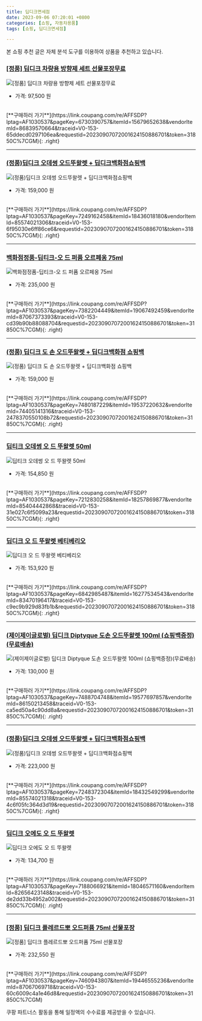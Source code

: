 ```yaml
---
title: 딥디크면세점
date: 2023-09-06 07:20:01 +0800
categories: [쇼핑, 자동차용품]
tags: [쇼핑, 딥디크면세점]

---
```


본 쇼핑 추천 글은 자체 분석 도구를 이용하여 상품을 추천하고 있습니다.
### [[정품] 딥디크 차량용 방향제 세트 선물포장무료](https://link.coupang.com/re/AFFSDP?lptag=AF1030537&pageKey=6730390757&itemId=15679652638&vendorItemId=86839570664&traceid=V0-153-65ddecd0297106ea&requestid=20230907072001624150886701&token=31850C%7CGM)
![[정품] 딥디크 차량용 방향제 세트 선물포장무료](https://ads-partners.coupang.com/image1/i77EtIgsj1r_i-v1i_6xnxZWx0QNrccigovCbbQ2s_ynXGMESeiWAUZe_iO341l893yDkobnvwTwJGIUpo2D81dpr9gpSigVpqc-mA9yD-T-Z9grq827KOLLeCsyaQ_dQhLHjSj84zw-IooqvEN911M9SoHMA3QkQMKFwiH60uL2tCXRI7RoFEqXy8SVmUv-F-sg475Y0Vu2pV2b_0U5h9kAqFfXHOndC0tY7u0cuHH70Y4NSH-MTmtJeCBO0kpDBsgQ_y53QjgZn6Iy1lmMoV5IFZNMznTvCI_jGYq5fxk5)
- 가격: 97,500 원
<br>
[**구매하러 가기**](https://link.coupang.com/re/AFFSDP?lptag=AF1030537&pageKey=6730390757&itemId=15679652638&vendorItemId=86839570664&traceid=V0-153-65ddecd0297106ea&requestid=20230907072001624150886701&token=31850C%7CGM){: .right}
<br>

---

### [(정품)딥디크 오데썽 오드뚜왈렛 + 딥디크백화점쇼핑백](https://link.coupang.com/re/AFFSDP?lptag=AF1030537&pageKey=7249162458&itemId=18436018180&vendorItemId=85574021306&traceid=V0-153-6f95030e6ff86ce6&requestid=20230907072001624150886701&token=31850C%7CGM)
![(정품)딥디크 오데썽 오드뚜왈렛 + 딥디크백화점쇼핑백](https://ads-partners.coupang.com/image1/NDuc_1aCzm7B1MBCNIK-dm01rolKxw1mjEyRCvLXxGrpnExPEfeAt5lxnxEdPPn4XY_COFXCKdet42iRAJV_dGq-0_Oil9Sf4FE48p57XL4IGRDnE7HCOjY_vAzaYv2ud3M-KANdzztwoNWL7is2z-fXvE5RmxMMY0GrUD-WNCEf70FYEnLZUqIrFD2mqo79B_V-aygSDZXgI5ps3Pmff7yOQWthqBzqVSrEJaz3Xod9V0Hg3LGiAzDMloshcrRwRqrVgZljBosrImE9yZbdQ3P8P65yJI86ej0WiiWoNA==)
- 가격: 159,000 원
<br>
[**구매하러 가기**](https://link.coupang.com/re/AFFSDP?lptag=AF1030537&pageKey=7249162458&itemId=18436018180&vendorItemId=85574021306&traceid=V0-153-6f95030e6ff86ce6&requestid=20230907072001624150886701&token=31850C%7CGM){: .right}
<br>

---

### [백화점정품-딥티크-오 드 퍼퓸 오르페옹 75ml](https://link.coupang.com/re/AFFSDP?lptag=AF1030537&pageKey=7382204449&itemId=19067492459&vendorItemId=87067373393&traceid=V0-153-cd39b90b88088704&requestid=20230907072001624150886701&token=31850C%7CGM)
![백화점정품-딥티크-오 드 퍼퓸 오르페옹 75ml](https://ads-partners.coupang.com/image1/7MI1IyfOtkxAxlEm7ARTX80FSsGs4paIIPL2z4VU7p7eMuNvCdUhj88MfZJs6LgrOVe9gMQKtWtZGJpIVAsvEkKCdvfzKykrXZg0u4_sIiaNLror50WtniafUXaP-RDzAwvSEDuyykVYnXowjJ4zMxsSIFQisUUhaxHNb0fAlo19aXyZElqzByJIbBb6-otJkvUxbV3i8jTjRaEcYnKfTGLfOUXR4gVHeXTVdDw_ldAGA5nd2JtPN-rw5PTTzkbhIlQg0Hawhi1Yb8bbu5VKh59eiA_3DBu3SfH6rQcb6A==)
- 가격: 235,000 원
<br>
[**구매하러 가기**](https://link.coupang.com/re/AFFSDP?lptag=AF1030537&pageKey=7382204449&itemId=19067492459&vendorItemId=87067373393&traceid=V0-153-cd39b90b88088704&requestid=20230907072001624150886701&token=31850C%7CGM){: .right}
<br>

---

### [(정품) 딥디크 도 손 오드뚜왈렛 + 딥디크백화점 쇼핑백](https://link.coupang.com/re/AFFSDP?lptag=AF1030537&pageKey=7480187229&itemId=19537220632&vendorItemId=74405141316&traceid=V0-153-2478370550108b72&requestid=20230907072001624150886701&token=31850C%7CGM)
![(정품) 딥디크 도 손 오드뚜왈렛 + 딥디크백화점 쇼핑백](https://ads-partners.coupang.com/image1/aj11UcySh_K2oNLtap8tFliTgSECIjAg1kpcC1F9bafJ8Nw7BWtXgvQAExcRS13N5C_6knnmfnYA7op_n5INuAvrkSVc-84xnI0tPTY9TDdJsQEWUUmcRRNXSlDPLZEbSIGZSxC65W0kEECsvOK94rWaHyBczd9jFDsXRbaRCeWRtLcZsU3qd4AMma2ck5l0XnQV47OLWBArseJ3wZlSFexcl7P6zDUZ_PqLpDlkyFoRgUyUHn5vr0It_nyyB-0CleZ2Ve8yrxip5Z80Q_ce083mYuUPaygDNmoOnIfVlw==)
- 가격: 159,000 원
<br>
[**구매하러 가기**](https://link.coupang.com/re/AFFSDP?lptag=AF1030537&pageKey=7480187229&itemId=19537220632&vendorItemId=74405141316&traceid=V0-153-2478370550108b72&requestid=20230907072001624150886701&token=31850C%7CGM){: .right}
<br>

---

### [딥티크 오데썽 오 드 뚜왈렛 50ml](https://link.coupang.com/re/AFFSDP?lptag=AF1030537&pageKey=7212830258&itemId=18257869877&vendorItemId=85404442868&traceid=V0-153-31e027c6f5099a23&requestid=20230907072001624150886701&token=31850C%7CGM)
![딥티크 오데썽 오 드 뚜왈렛 50ml](https://ads-partners.coupang.com/image1/xH90jb_rVFhZMMbNxIwjAKMavau1Rx8v2FpqCM2pqJRs6SGno1Tw--P8GkzUsKnIvaXNQoREWB7Lye1c9k0ycInAfv46Zhz9pGcFNNLm8fZtXDERABHarwk2n6ShSRTQepoimeTzhvk9N7WNpqQeebXCFuQINgFehSJ4ckfoHB26NXIGkWQK5WMIbcmR-2AxC0be_jd62vYlR1jN-27y9NUp5ojSAtE31cprcMtMGR6cWc-sjTxDAkuayJgyyCZIBEXepn3-4qddAPNnGCpM5lynIU1zI7rDLPP9tHpLm7GO)
- 가격: 154,850 원
<br>
[**구매하러 가기**](https://link.coupang.com/re/AFFSDP?lptag=AF1030537&pageKey=7212830258&itemId=18257869877&vendorItemId=85404442868&traceid=V0-153-31e027c6f5099a23&requestid=20230907072001624150886701&token=31850C%7CGM){: .right}
<br>

---

### [딥디크 오 드 뚜왈렛 베티베리오](https://link.coupang.com/re/AFFSDP?lptag=AF1030537&pageKey=6842985487&itemId=16277534543&vendorItemId=83470196417&traceid=V0-153-c9ec9b929d83fb1b&requestid=20230907072001624150886701&token=31850C%7CGM)
![딥디크 오 드 뚜왈렛 베티베리오](https://ads-partners.coupang.com/image1/7fjlxRgWtYVH38w07ckYKaa69owR7ybIbysAhyaWvB52G6kxNFwiAyzKIJIfGCR_mgmTI_pXu73g2sSbZbG8K1JV6lOQZFRj_AK7m7FQo8ksmUX6DJiPSZS90-wNQFrxvPJ7UR25h_Mjngp3uxcJDa6MTIziK1luE9z4DE-tUonaXtiTzwnRJtyHBQ9nsIVF8SckJ_-Ehwb2mECM5DYmlYU1u_Ee4b9BFusODjUFuCxSHnGb6hWEzTM4VFFaNVQ-R8_XpMuN4v5frSAKNBABnP40Wl6MUQT3iCHd0QbpkA==)
- 가격: 153,920 원
<br>
[**구매하러 가기**](https://link.coupang.com/re/AFFSDP?lptag=AF1030537&pageKey=6842985487&itemId=16277534543&vendorItemId=83470196417&traceid=V0-153-c9ec9b929d83fb1b&requestid=20230907072001624150886701&token=31850C%7CGM){: .right}
<br>

---

### [(제이제이글로벌) 딥디크 Diptyque 도손 오드뚜왈렛 100ml (쇼핑백증정)(무료배송)](https://link.coupang.com/re/AFFSDP?lptag=AF1030537&pageKey=7488704748&itemId=19577697857&vendorItemId=86150213458&traceid=V0-153-ca5ed50a4c90dd8a&requestid=20230907072001624150886701&token=31850C%7CGM)
![(제이제이글로벌) 딥디크 Diptyque 도손 오드뚜왈렛 100ml (쇼핑백증정)(무료배송)](https://ads-partners.coupang.com/image1/5-1SAY_nEbkeBfIS5_rQL7xq9pU0Oi3BcCudpQZyeXu23QYg0hpYGTYArO_ac46l6BrQMz1S8_kSqyV6COZ5y_lcPn_JXYKLIllOxoif1XhujBpkSDLVz2UaiTBc_G1URMc4n-T88dBTgpNY6mWREACfYDmhnibNktepjMJOsh6PqXbymTBg9Kvq7uYHu8v462pYNS5fiakQEguJbIZk07N_McdWNO97Yv4Z6JCxOKUEqfRmFofSVjeldC4rwGkWcdcjIAYy4P-9dkaXa4by4lJkvN0YqOAudYXARz1S3_4=)
- 가격: 130,000 원
<br>
[**구매하러 가기**](https://link.coupang.com/re/AFFSDP?lptag=AF1030537&pageKey=7488704748&itemId=19577697857&vendorItemId=86150213458&traceid=V0-153-ca5ed50a4c90dd8a&requestid=20230907072001624150886701&token=31850C%7CGM){: .right}
<br>

---

### [(정품)딥디크 오데썽 오드뚜왈렛 + 딥디크백화점쇼핑백](https://link.coupang.com/re/AFFSDP?lptag=AF1030537&pageKey=7248372304&itemId=18432549299&vendorItemId=85574021318&traceid=V0-153-4c6f05fc364d3d19&requestid=20230907072001624150886701&token=31850C%7CGM)
![(정품)딥디크 오데썽 오드뚜왈렛 + 딥디크백화점쇼핑백](https://ads-partners.coupang.com/image1/abuCiFRtwg68rG_PaWgJ7d1lIZdHAN309K6ZaOek9hv7u1ZszvFBzYHVDVL_ktOTao1oY8eG-zpQg7BfTmaAPA8jp5XiS1XLVlUoGKo2X_zVMkLgxbRKPuEsePVZ_C3S4kkDbd4kE6HCLGxYuS5j4_EfdxZrWmRrcyYE851bt7RQjcXI0Xtk_VdxzF3GDrrPLE6EVGtfMSYbmKRcRety-qRWG7IiroqGprjdHs6YyKTChEzxfnc1nTSoXrZzQkSJvhaqdizXC3-7pD7rorFClTbQmDnc_eVfcZnEbECeuSsY)
- 가격: 223,000 원
<br>
[**구매하러 가기**](https://link.coupang.com/re/AFFSDP?lptag=AF1030537&pageKey=7248372304&itemId=18432549299&vendorItemId=85574021318&traceid=V0-153-4c6f05fc364d3d19&requestid=20230907072001624150886701&token=31850C%7CGM){: .right}
<br>

---

### [딥디크 오에도 오 드 뚜왈렛](https://link.coupang.com/re/AFFSDP?lptag=AF1030537&pageKey=7188066921&itemId=18046571160&vendorItemId=82656423148&traceid=V0-153-de2dd33b4952a002&requestid=20230907072001624150886701&token=31850C%7CGM)
![딥디크 오에도 오 드 뚜왈렛](https://ads-partners.coupang.com/image1/a7lYEuzSGX45OVRZaz0pPY_N5Ecah68b_D9GgM17ofwT3qXMZnDrwJot3V25-440ssQPdhyYlzJEHiRTzpwPcGBV3dMLIH8IB8V5ijxdM1SCWhFwGdeRnagkrbsonhhWGlb_EkuPQBF-csBAejA-KWttJL_NtaUw99OqjBPKlPOk1a0jdltQPWAdnbm04JfasqzY4jOePlBHu-H5pkpwqvNP5C3g8LxbcPe85lw1111ZSxDR62PGTPq5Qu-lBEDSjHvghlrUOGYGTwtzDRSjBu2mD7-nNtExzF-BlDcbvWY=)
- 가격: 134,700 원
<br>
[**구매하러 가기**](https://link.coupang.com/re/AFFSDP?lptag=AF1030537&pageKey=7188066921&itemId=18046571160&vendorItemId=82656423148&traceid=V0-153-de2dd33b4952a002&requestid=20230907072001624150886701&token=31850C%7CGM){: .right}
<br>

---

### [[정품] 딥디크 플레르드뽀 오드퍼퓸 75ml 선물포장](https://link.coupang.com/re/AFFSDP?lptag=AF1030537&pageKey=7460943807&itemId=19446555236&vendorItemId=87067069718&traceid=V0-153-60c6009c4a1e46d8&requestid=20230907072001624150886701&token=31850C%7CGM)
![[정품] 딥디크 플레르드뽀 오드퍼퓸 75ml 선물포장](https://ads-partners.coupang.com/image1/jp5EwUd9CnVWwU4kjjiKXmf7EYnKvBrJqMTW1czTAp0YRILJbsJsIEaoXXDFHonl5lxzL-5xodM_3LUeaQ-X1g9VxlhPKrEir7ASGvcO2sETm8HhGaqo3tdJGt7Ik9k80oUxTYjlBYEsGEUJ7O0R0YttefuO7aTTkIybMGhx_Nzu1eh47pmUkIbzn-Otwonxbh-B_BbuUltu8iyt4vAiDN0u8kDs0DI3O6MxOqESS5snhH4TmifgXDx3zKZMxpq9eAtgCI427OMYTXOvNE8-UlHMgjAZ5-ocxb7-CqLLvOs=)
- 가격: 232,550 원
<br>
[**구매하러 가기**](https://link.coupang.com/re/AFFSDP?lptag=AF1030537&pageKey=7460943807&itemId=19446555236&vendorItemId=87067069718&traceid=V0-153-60c6009c4a1e46d8&requestid=20230907072001624150886701&token=31850C%7CGM)


쿠팡 파트너스 활동을 통해 일정액의 수수료를 제공받을 수 있습니다.
